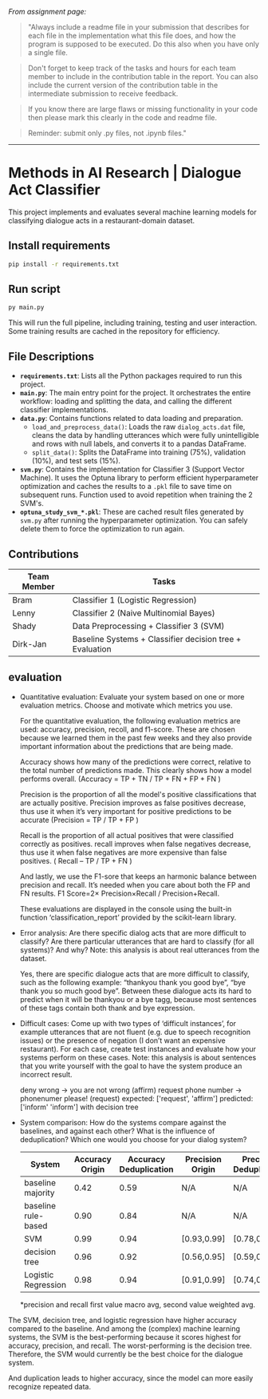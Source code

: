 *From assignment page:*
> "Always include a readme file in your submission that describes for each file in the implementation what this file does, and how the program is supposed to be executed. Do this also when you have only a single file.   

> Don't forget to keep track of the tasks and hours for each team member to include in the contribution table in the report. You can also include the current version of the contribution table in the intermediate submission to receive feedback.   

> If you know there are large flaws or missing functionality in your code then please mark this clearly in the code and readme file.   

> Reminder: submit only .py files, not .ipynb files."  
---

# Methods in AI Research | Dialogue Act Classifier

This project implements and evaluates several machine learning models for classifying dialogue acts in a restaurant-domain dataset.

## Install requirements
```bash
pip install -r requirements.txt
```

## Run script
```bash
py main.py
```
This will run the full pipeline, including training, testing and user interaction. Some training results are cached in the repository for efficiency.

## File Descriptions

- **`requirements.txt`**: Lists all the Python packages required to run this project.
- **`main.py`**: The main entry point for the project. It orchestrates the entire workflow: loading and splitting the data, and calling the different classifier implementations.
- **`data.py`**: Contains functions related to data loading and preparation.
  - `load_and_preprocess_data()`: Loads the raw `dialog_acts.dat` file, cleans the data by handling utterances which were fully unintelligible and rows with null labels, and converts it to a pandas DataFrame.
  - `split_data()`: Splits the DataFrame into training (75%), validation (10%), and test sets (15%).
- **`svm.py`**: Contains the implementation for Classifier 3 (Support Vector Machine). It uses the Optuna library to perform efficient hyperparameter optimization and caches the results to a `.pkl` file to save time on subsequent runs. Function used to avoid repetition when training the 2 SVM's.
- **`optuna_study_svm_*.pkl`**: These are cached result files generated by `svm.py` after running the hyperparameter optimization. You can safely delete them to force the optimization to run again.

## Contributions

| Team Member | Tasks                                                           |
|-------------|-----------------------------------------------------------------|
| Bram        | Classifier 1 (Logistic Regression)                              |
| Lenny       | Classifier 2 (Naive Multinomial Bayes)                          |
| Shady       | Data Preprocessing + Classifier 3 (SVM)                         |
| Dirk-Jan    | Baseline Systems +  Classifier decision tree + Evaluation       |

## evaluation

- Quantitative evaluation: Evaluate your system based on one or more evaluation metrics. Choose and motivate which metrics you use.

  For the quantitative evaluation, the following evaluation metrics are used: accuracy, precision, recoll, and f1-score. These are chosen because we learned them in the past few weeks and they also provide important information about the predictions that are being made.

  Accuracy shows how many of the predictions were correct, relative to the total number of predictions made. This clearly shows how a model performs overall.
  (Accuracy = TP + TN / TP + FN +  FP + FN )

  Precision is the proportion of all the model's positive classifications that are actually positive.  Precision improves as false positives decrease, thus use it when it’s very important for positive predictions to be accurate (Precision = TP / TP + FP )

  Recall is the proportion of all actual positives that were classified correctly as positives.  recall improves when false negatives decrease, thus use it when false negatives are more expensive than false positives. ( Recall – TP / TP + FN )

  And lastly, we use the F1-sore that keeps an harmonic balance between precision and recall. It’s needed when you care about both the FP and FN results. F1 Score=2× Precision×Recall / Precision+Recall. 

  These evaluations are displayed in the console using the built-in function  ‘classification_report’ provided by the scikit-learn library.


- Error analysis: Are there specific dialog acts that are more difficult to classify? Are there particular utterances that are hard to classify (for all systems)? And why? Note: this analysis is about real utterances from the dataset.

  Yes, there are specific dialogue acts that are more difficult to classify, such as the following example: “thankyou thank you good bye”, “bye thank you so much good bye”. Between these dialogue acts its hard to predict when it will be thankyou or a bye tagg, because most sentences of these tags contain both thank and bye expression.

- Difficult cases: Come up with two types of ‘difficult instances’, for example utterances that are not fluent (e.g. due to speech recognition issues) or the presence of negation (I don’t want an expensive restaurant). For each case, create test instances and evaluate how your systems perform on these cases. Note: this analysis is about sentences that you write yourself with the goal to have the system produce an incorrect result.

  deny wrong -> you are not wrong (affirm)
  request phone number -> phonenumer please! (request)
  expected: ['request', 'affirm'] predicted: ['inform' 'inform'] with decision tree


- System comparison: How do the systems compare against the baselines, and against each other? What is the influence of deduplication? Which one would you choose for your dialog system?

  | System             | Accuracy Origin | Accuracy Deduplication | Precision Origin | Precision Deduplication | Recall Origin | Recall Deduplication |
  |--------------------|-----------------|------------------------|------------------|-------------------------|---------------|----------------------|
  | baseline majority  | 0.42            | 0.59                   | N/A              | N/A                     | N/A           | N/A                  |
  | baseline rule-based| 0.90            | 0.84                   | N/A              | N/A                     | N/A           | N/A                  |
  | SVM                | 0.99            | 0.94                   | [0.93,0.99]      | [0.78,0.94]             | [0.93,0.99]   | [0.80,0.94]          |
  | decision tree      | 0.96            | 0.92                   | [0.56,0.95]      | [0.59,0.91]             | [0.53,0.96]   | [0.55,0.92]          |
  | Logistic Regression| 0.98            | 0.94                   | [0.91,0.99]      | [0.74,0.95]             | [0.90,0.99]   | [0.74,0.94]          |
 
  *precision and recall first value macro avg, second value weighted avg.

The SVM, decision tree, and logistic regression have higher accuracy compared to the baseline. And among the (complex) machine learning systems, the SVM is the best-performing because it scores highest for accuracy, precision, and recall. The worst-performing is the decision tree. Therefore, the SVM would currently be the best choice for the dialogue system. 

And duplication leads to higher accuracy, since the model can more easily recognize repeated data.